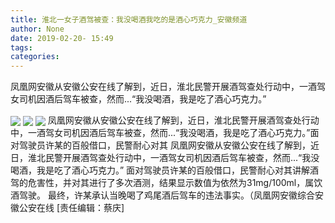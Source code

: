 ```yaml
---
title: 淮北一女子酒驾被查：我没喝酒我吃的是酒心巧克力_安徽频道
author: None
date: 2019-02-20- 15:49
tags: 
categories: 
---
```

凤凰网安徽从安徽公安在线了解到，近日，淮北民警开展酒驾查处行动中，一酒驾女司机因酒后驾车被查，然而...“我没喝酒，我是吃了酒心巧克力。”
<!-- more -->
                
<img align="center" border="0" src="http://p0.ifengimg.com/a/2019_08/f92929ca3c548db_size312_w582_h447.png" />
                
<img align="center" border="0" src="http://p3.ifengimg.com/a/2019_08/3778c453d2b0027_size315_w495_h285.png" />
            
<img align="center" border="0" src="http://p2.ifengimg.com/a/2016/0810/204c433878d5cf9size1_w16_h16.png" />
凤凰网安徽从安徽公安在线了解到，近日，淮北民警开展酒驾查处行动中，一酒驾女司机因酒后驾车被查，然而...“我没喝酒，我是吃了酒心巧克力。”面对驾驶员许某的百般借口，民警耐心对其
凤凰网安徽从安徽公安在线了解到，近日，淮北民警开展酒驾查处行动中，一酒驾女司机因酒后驾车被查，然而...“我没喝酒，我是吃了酒心巧克力。”
面对驾驶员许某的百般借口，民警耐心对其讲解酒驾的危害性，并对其进行了多次酒测，结果显示数值为依然为31mg/100ml，属饮酒驾驶。
最终，许某承认当晚喝了鸡尾酒后驾车的违法事实。（凤凰网安徽综合安徽公安在线
[责任编辑：蔡庆]
            
